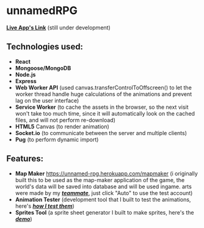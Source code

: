 # unnamedRPG

**[Live App's Link](https://unnamed-rpg.herokuapp.com/ "an online rpg that is unnamed. :D")**
(still under development)

## Technologies used:

-   **React**
-   **Mongoose/MongoDB**
-   **Node.js**
-   **Express**
-   **Web Worker API** (used canvas.transferControlToOffscreen() to let the worker thread handle huge calculations of the animations and prevent lag on the user interface)
-   **Service Worker** (to cache the assets in the browser, so the next visit won't take too much time, since it will automatically look on the cached files, and will not perform re-download)
-   **HTML5** Canvas (to render animation)
-   **Socket.io** (to communicate between the server and multiple clients)
-   **Pug** (to perform dynamic import)

## Features:

-   **Map Maker** https://unnamed-rpg.herokuapp.com/mapmaker
    (i originally built this to be used as the map-maker application of the game, the world's data will be saved into database and will be used ingame. arts were made by my **_[teammate](https://opengameart.org/users/ivan-voirol)_**, just click "Auto" to use the test account)
-   **Animation Tester** (development tool that I built to test the animations, here's **_[how I test them](https://www.youtube.com/watch?v=Qa5rHBS0rtc&t=4s)_**)
-   **Sprites Tool** (a sprite sheet generator I built to make sprites, here's the **_[demo](https://www.youtube.com/watch?v=zS5dc3_CD6s)_**)
